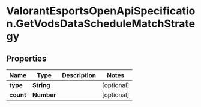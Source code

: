 # ValorantEsportsOpenApiSpecification.GetVodsDataScheduleMatchStrategy

## Properties
Name | Type | Description | Notes
------------ | ------------- | ------------- | -------------
**type** | **String** |  | [optional] 
**count** | **Number** |  | [optional] 
